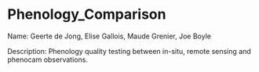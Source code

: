 # Phenology_Comparison

Name: Geerte de Jong, Elise Gallois, Maude Grenier, Joe Boyle

Description: Phenology quality testing between in-situ, remote sensing and phenocam observations.